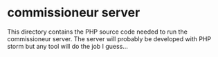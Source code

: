# commissioneur server

This directory contains the PHP source code needed to run the commissioneur server. The server will probably be developed with PHP storm but any tool will do the job I guess...